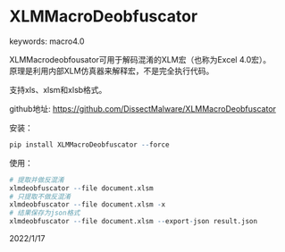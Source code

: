 # XLMMacroDeobfuscator

keywords: macro4.0  

XLMMacrodeobfousator可用于解码混淆的XLM宏（也称为Excel 4.0宏）。  
原理是利用内部XLM仿真器来解释宏，不是完全执行代码。  

支持xls、xlsm和xlsb格式。  

github地址: https://github.com/DissectMalware/XLMMacroDeobfuscator  

安装：  
```r
pip install XLMMacroDeobfuscator --force
```

使用：  
```r
# 提取并做反混淆
xlmdeobfuscator --file document.xlsm
# 只提取不做反混淆
xlmdeobfuscator --file document.xlsm -x
# 结果保存为json格式
xlmdeobfuscator --file document.xlsm --export-json result.json
```


2022/1/17  

